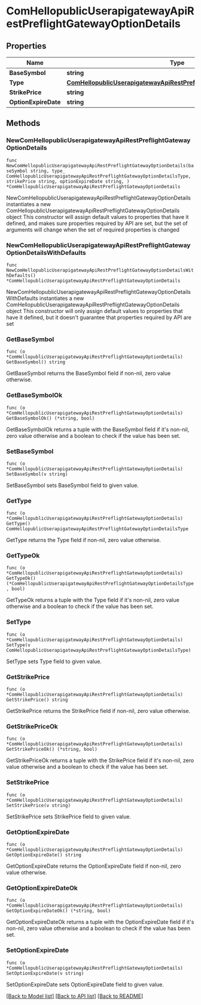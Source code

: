 # ComHellopublicUserapigatewayApiRestPreflightGatewayOptionDetails

## Properties

Name | Type | Description | Notes
------------ | ------------- | ------------- | -------------
**BaseSymbol** | **string** |  | 
**Type** | [**ComHellopublicUserapigatewayApiRestPreflightGatewayOptionDetailsType**](ComHellopublicUserapigatewayApiRestPreflightGatewayOptionDetailsType.md) |  | 
**StrikePrice** | **string** |  | 
**OptionExpireDate** | **string** |  | 

## Methods

### NewComHellopublicUserapigatewayApiRestPreflightGatewayOptionDetails

`func NewComHellopublicUserapigatewayApiRestPreflightGatewayOptionDetails(baseSymbol string, type_ ComHellopublicUserapigatewayApiRestPreflightGatewayOptionDetailsType, strikePrice string, optionExpireDate string, ) *ComHellopublicUserapigatewayApiRestPreflightGatewayOptionDetails`

NewComHellopublicUserapigatewayApiRestPreflightGatewayOptionDetails instantiates a new ComHellopublicUserapigatewayApiRestPreflightGatewayOptionDetails object
This constructor will assign default values to properties that have it defined,
and makes sure properties required by API are set, but the set of arguments
will change when the set of required properties is changed

### NewComHellopublicUserapigatewayApiRestPreflightGatewayOptionDetailsWithDefaults

`func NewComHellopublicUserapigatewayApiRestPreflightGatewayOptionDetailsWithDefaults() *ComHellopublicUserapigatewayApiRestPreflightGatewayOptionDetails`

NewComHellopublicUserapigatewayApiRestPreflightGatewayOptionDetailsWithDefaults instantiates a new ComHellopublicUserapigatewayApiRestPreflightGatewayOptionDetails object
This constructor will only assign default values to properties that have it defined,
but it doesn't guarantee that properties required by API are set

### GetBaseSymbol

`func (o *ComHellopublicUserapigatewayApiRestPreflightGatewayOptionDetails) GetBaseSymbol() string`

GetBaseSymbol returns the BaseSymbol field if non-nil, zero value otherwise.

### GetBaseSymbolOk

`func (o *ComHellopublicUserapigatewayApiRestPreflightGatewayOptionDetails) GetBaseSymbolOk() (*string, bool)`

GetBaseSymbolOk returns a tuple with the BaseSymbol field if it's non-nil, zero value otherwise
and a boolean to check if the value has been set.

### SetBaseSymbol

`func (o *ComHellopublicUserapigatewayApiRestPreflightGatewayOptionDetails) SetBaseSymbol(v string)`

SetBaseSymbol sets BaseSymbol field to given value.


### GetType

`func (o *ComHellopublicUserapigatewayApiRestPreflightGatewayOptionDetails) GetType() ComHellopublicUserapigatewayApiRestPreflightGatewayOptionDetailsType`

GetType returns the Type field if non-nil, zero value otherwise.

### GetTypeOk

`func (o *ComHellopublicUserapigatewayApiRestPreflightGatewayOptionDetails) GetTypeOk() (*ComHellopublicUserapigatewayApiRestPreflightGatewayOptionDetailsType, bool)`

GetTypeOk returns a tuple with the Type field if it's non-nil, zero value otherwise
and a boolean to check if the value has been set.

### SetType

`func (o *ComHellopublicUserapigatewayApiRestPreflightGatewayOptionDetails) SetType(v ComHellopublicUserapigatewayApiRestPreflightGatewayOptionDetailsType)`

SetType sets Type field to given value.


### GetStrikePrice

`func (o *ComHellopublicUserapigatewayApiRestPreflightGatewayOptionDetails) GetStrikePrice() string`

GetStrikePrice returns the StrikePrice field if non-nil, zero value otherwise.

### GetStrikePriceOk

`func (o *ComHellopublicUserapigatewayApiRestPreflightGatewayOptionDetails) GetStrikePriceOk() (*string, bool)`

GetStrikePriceOk returns a tuple with the StrikePrice field if it's non-nil, zero value otherwise
and a boolean to check if the value has been set.

### SetStrikePrice

`func (o *ComHellopublicUserapigatewayApiRestPreflightGatewayOptionDetails) SetStrikePrice(v string)`

SetStrikePrice sets StrikePrice field to given value.


### GetOptionExpireDate

`func (o *ComHellopublicUserapigatewayApiRestPreflightGatewayOptionDetails) GetOptionExpireDate() string`

GetOptionExpireDate returns the OptionExpireDate field if non-nil, zero value otherwise.

### GetOptionExpireDateOk

`func (o *ComHellopublicUserapigatewayApiRestPreflightGatewayOptionDetails) GetOptionExpireDateOk() (*string, bool)`

GetOptionExpireDateOk returns a tuple with the OptionExpireDate field if it's non-nil, zero value otherwise
and a boolean to check if the value has been set.

### SetOptionExpireDate

`func (o *ComHellopublicUserapigatewayApiRestPreflightGatewayOptionDetails) SetOptionExpireDate(v string)`

SetOptionExpireDate sets OptionExpireDate field to given value.



[[Back to Model list]](../README.md#documentation-for-models) [[Back to API list]](../README.md#documentation-for-api-endpoints) [[Back to README]](../README.md)


